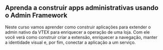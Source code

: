 ## Aprenda a construir apps administrativas usando o Admin Framework

Neste curso vamos aprender como construir aplicações para extender o admin nativo da VTEX para enriquecer a operação de uma loja. Com ele você verá como construir criar a extensão, enriquecer a navegação, manter a identidade visual e, por fim, conectar a aplicação a um serviço.

  